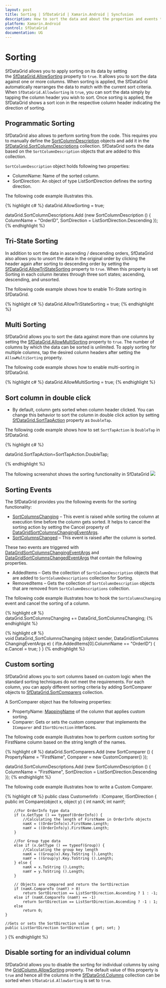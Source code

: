 ```yaml
---
layout: post
title: Sorting | SfDataGrid | Xamarin.Android | Syncfusion
description: How to sort the data and about the properties and events that involve in sorting in a SfDataGrid.
platform: Xamarin.Android
control: SfDataGrid
documentation: UG
---
```


# Sorting 
 
SfDataGrid allows you to apply sorting on its data by setting the [SfDataGrid.AllowSorting](http://help.syncfusion.com/cr/cref_files/xamarin/sfdatagrid/Syncfusion.SfDataGrid.XForms~Syncfusion.SfDataGrid.XForms.SfDataGrid~AllowSorting.html) property to `true`. It allows you to sort the data against one or more columns. When sorting is applied, the SfDataGrid automatically rearranges the data to match with the current sort criteria. When `SfDataGrid.AllowSorting` is `true`, you can sort the data simply by tapping the column header you wish to sort. Once sorting is applied, the SfDataGrid shows a sort icon in the respective column header indicating the direction of sorting.


## Programmatic Sorting

SfDataGrid also allows to perform sorting from the code. This requires you to manually define the [SortColumnDescription](http://help.syncfusion.com/cr/cref_files/xamarin/sfdatagrid/Syncfusion.SfDataGrid.XForms~Syncfusion.SfDataGrid.XForms.SortColumnDescription.html) objects and add it in the [SfDataGrid.SortColumnDescriptions](http://help.syncfusion.com/cr/cref_files/xamarin/sfdatagrid/Syncfusion.SfDataGrid.XForms~Syncfusion.SfDataGrid.XForms.SfDataGrid~SortColumnDescriptions.html) collection. SfDataGrid sorts the data based on the `SortColumnDescription` objects that are added to this collection.

`SortColumnDescription` object holds following two properties:

* ColumnName: Name of the sorted column.
* SortDirection: An object of type ListSortDirection defines the sorting direction.

The following code example illustrates this.

{% highlight c# %}
dataGrid.AllowSorting = true;

dataGrid.SortColumnDescriptions.Add (new SortColumnDescription () {
    ColumnName = "OrderID",
    SortDirection = ListSortDirection.Descending
}); 
{% endhighlight %}


## Tri-State Sorting

In addition to sort the data in ascending / descending orders, SfDataGrid also allows you to unsort the data in the original order by clicking the header again after sorting to descending order by setting the [SfDataGrid.AllowTriStateSorting](http://help.syncfusion.com/cr/cref_files/xamarin/sfdatagrid/Syncfusion.SfDataGrid.XForms~Syncfusion.SfDataGrid.XForms.SfDataGrid~AllowTriStateSorting.html) property to `true`. When this property is set Sorting in each column iterates through three sort states; ascending, descending, and unsorted.

The following code example shows how to enable Tri-State sorting in SfDataGrid.

{% highlight c# %}
dataGrid.AllowTriStateSorting = true;
{% endhighlight %}


## Multi Sorting

SfDataGrid allows you to sort the data against more than one columns by setting the [SfDataGrid.AllowMultiSorting](http://help.syncfusion.com/cr/cref_files/xamarin/sfdatagrid/Syncfusion.SfDataGrid.XForms~Syncfusion.SfDataGrid.XForms.SfDataGrid~AllowMultiSorting.html) property to `true`. The number of columns by which the data can be sorted is unlimited. To apply sorting for multiple columns, tap the desired column headers after setting the `AllowMultiSorting` property.

The following code example shows how to enable multi-sorting in SfDataGrid.

{% highlight c# %}
dataGrid.AllowMultiSorting = true;
{% endhighlight %}

## Sort column in double click

* By default, column gets sorted when column header clicked. You can change this behavior to sort the column in double click action by setting [SfDataGrid.SortTapAction](http://help.syncfusion.com/cr/cref_files/xamarin/sfdatagrid/Syncfusion.SfDataGrid.XForms~Syncfusion.SfDataGrid.XForms.SfDataGrid~SortTapAction.html) property as `DoubleTap`.

The following code example shows how to set `SortTapAction` is `DoubleTap` in SfDataGrid.

{% highlight c# %}

dataGrid.SortTapAction=SortTapAction.DoubleTap;

{% endhighlight %}

The following screenshot shows the sorting functionality in SfDataGrid
![](SfDataGrid_images/Sorting.png)

## Sorting Events

The SfDataGrid provides you the following events for the sorting functionality:

* [SortColumnsChanging](http://help.syncfusion.com/cr/cref_files/xamarin/sfdatagrid/Syncfusion.SfDataGrid.XForms~Syncfusion.SfDataGrid.XForms.SfDataGrid~SortColumnsChanging_EV.html) – This event is raised while sorting the column at execution time before the column gets sorted. It helps to cancel the sorting action by setting the Cancel property of [DataGridSortColumnsChangingEventArgs](http://help.syncfusion.com/cr/cref_files/xamarin/sfdatagrid/Syncfusion.SfDataGrid.XForms~Syncfusion.SfDataGrid.XForms.DataGridSortColumnsChangingEventArgs.html).
* [SortColumnsChanged](http://help.syncfusion.com/cr/cref_files/xamarin/sfdatagrid/Syncfusion.SfDataGrid.XForms~Syncfusion.SfDataGrid.XForms.SfDataGrid~SortColumnsChanged_EV.html) – This event is raised after the column is sorted.

These two events are triggered with [DataGridSortColumnsChangingEventArgs](http://help.syncfusion.com/cr/cref_files/xamarin/sfdatagrid/Syncfusion.SfDataGrid.XForms~Syncfusion.SfDataGrid.XForms.DataGridSortColumnsChangingEventArgs.html) and [DataGridSortColumnsChangedEventArgs](http://help.syncfusion.com/cr/cref_files/xamarin/sfdatagrid/Syncfusion.SfDataGrid.XForms~Syncfusion.SfDataGrid.XForms.DataGridSortColumnsChangedEventArgs.html) that contain the following properties.

* AddedItems – Gets the collection of `SortColumnDescription` objects that are added to `SortColumnDescriptions` collection for Sorting.
* RemovedItems – Gets the collection of `SortColumnDescription` objects that are removed from `SortColumnDescriptions` collection.

The following code example illustrates how to hook the `SortColumnsChanging` event and cancel the sorting of a column.

{% highlight c# %}
dataGrid.SortColumnsChanging += DataGrid_SortColumnsChanging; 
{% endhighlight %}

{% highlight c# %}
void DataGrid_SortColumnsChanging (object sender, DataGridSortColumnsChangingEventArgs e)
{
    if(e.AddedItems[0].ColumnName == "OrderID")
    {
        e.Cancel = true;
    }
}
{% endhighlight %}


## Custom sorting

SfDataGrid allows you to sort columns based on custom logic when the standard sorting techniques do not meet the requirements. For each column, you can apply different sorting criteria by adding SortComparer objects to [SfDataGrid.SortComparers](http://help.syncfusion.com/cr/cref_files/xamarin/sfdatagrid/Syncfusion.SfDataGrid.XForms~Syncfusion.SfDataGrid.XForms.SfDataGrid~SortComparers.html) collection.

A SortComparer object has the following properties:

* PropertyName: [MappingName]() of the column that applies custom sorting.
* Comparer: Gets or sets the custom comparer that implements the `IComparer` and `ISortDirection` interfaces.

The following code example illustrates how to perform custom sorting for FirstName column based on the string length of the names.

{% highlight c# %}
dataGrid.SortComparers.Add (new SortComparer () {
    PropertyName = "FirstName",
    Comparer = new CustomComparer()
});

dataGrid.SortColumnDescriptions.Add (new SortColumnDescription () {
    ColumnName = "FirstName",
    SortDirection = ListSortDirection.Descending
}); 
{% endhighlight %}

The following code example illustrates how to write a Custom Comparer.

{% highlight c# %}
public class CustomerInfo : IComparer<Object>, ISortDirection
{
    public int Compare(object x, object y)
    {
        int namX;
        int namY;

        //For OrderInfo type data
        if (x.GetType () == typeof(OrderInfo)) {
            //Calculating the length of FirstName in OrderInfo objects
            namX = ((OrderInfo)x).FirstName.Length;
            namY = ((OrderInfo)y).FirstName.Length;
        }

        //For Group type data                                   
        else if (x.GetType () == typeof(Group)) {
            //Calculating the group key length
            namX = ((Group)x).Key.ToString ().Length;
            namY = ((Group)y).Key.ToString ().Length;
        } else {
            namX = x.ToString ().Length;
            namY = y.ToString ().Length;
        }

        // Objects are compared and return the SortDirection
        if (namX.CompareTo (namY) > 0)
            return SortDirection == ListSortDirection.Ascending ? 1 : -1;
        else if (namX.CompareTo (namY) == -1)
            return SortDirection == ListSortDirection.Ascending ? -1 : 1;
        else
            return 0; 
    }

    //Gets or sets the SortDirection value
    public ListSortDirection SortDirection { get; set; }
}
{% endhighlight %}


## Disable sorting for an individual column

SfDataGrid allows you to disable the sorting for individual columns by using the [GridColumn.AllowSorting](http://help.syncfusion.com/cr/cref_files/xamarin/sfdatagrid/Syncfusion.SfDataGrid.XForms~Syncfusion.SfDataGrid.XForms.GridColumn~AllowSorting.html) property. The default value of this property is `true` and hence all the columns in the [SfDataGrid.Columns](http://help.syncfusion.com/cr/cref_files/xamarin/sfdatagrid/Syncfusion.SfDataGrid.XForms~Syncfusion.SfDataGrid.XForms.SfDataGrid~Columns.html) collection can be sorted when `SfDataGrid.AllowSorting` is set to `true`.
